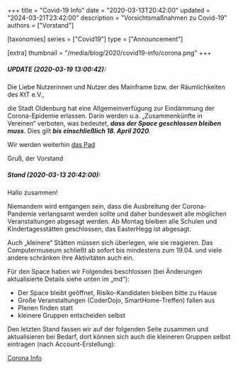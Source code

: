 +++
title = "Covid-19 Info"
date = "2020-03-13T20:42:00"
updated = "2024-03-21T23:42:00"
description = "Vorsichtsmaßnahmen zu Covid-19"
authors = ["Vorstand"]

[taxonomies]
series = ["Covid19"]
type = ["Announcement"]

[extra]
thumbnail = "/media/blog/2020/covid19-info/corona.png"
+++

##### UPDATE (2020-03-19 13:00:42):

Die Liebe Nutzerinnen und Nutzer des Mainframe bzw. der Räumlichkeiten des KtT e.V.,

die Stadt Oldenburg hat eine Allgemeinverfügung zur Eindämmung der Corona-Epidemie erlassen. Darin werden u.a.
„Zusammenkünfte in Vereinen“ verboten, was bedeutet, ***dass der Space geschlossen bleiben muss***. Dies gilt
***bis einschließlich 18. April 2020***.

Wir werden weiterhin [das Pad](https://md.mainframe.io/CoronaInfo)

Gruß,
der Vorstand

##### Stand (2020-03-13 20:42:00):

Hallo zusammen!

Niemandem wird entgangen sein, dass die Ausbreitung der Corona-Pandemie verlangsamt werden sollte und daher bundesweit
alle möglichen Veranstaltungen abgesagt werden. Ab Montag bleiben alle Schulen und Kindertagesstätten geschlossen, das
EasterHegg ist abgesagt.

Auch „kleinere“ Stätten müssen sich überlegen, wie sie reagieren. Das Computermuseum schließt ab sofort bis mindestens
zum 19.04. und viele andere schränken ihre Aktivitäten auch ein.

Für den Space haben wir Folgendes beschlossen (bei Änderungen aktualisierte Details siehe unten im „md“):

* Der Space bleibt geöffnet, Risiko-Kandidaten bleiben bitte zu Hause
* Große Veranstaltungen (CoderDojo, SmartHome-Treffen) fallen aus
* Plenen finden statt
* kleinere Gruppen entscheiden selbst

Den letzten Stand fassen wir auf der folgenden Seite zusammen und
aktualisieren bei Bedarf, dort können sich auch die kleineren Gruppen
selbst eintragen (nach Account-Erstellung):

[Corona Info](https://md.mainframe.io/CoronaInfo)
